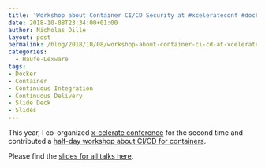 ```yaml
---
title: 'Workshop about Container CI/CD Security at #xcelerateconf #docker #cicd'
date: 2018-10-08T23:34:00+01:00
author: Nicholas Dille
layout: post
permalink: /blog/2018/10/08/workshop-about-container-ci-cd-at-xcelerateconf/
categories:
  - Haufe-Lexware
tags:
- Docker
- Container
- Continuous Integration
- Continuous Delivery
- Slide Deck
- Slides
---
```

This year, I co-organized [x-celerate conference](https://www.x-celerate.de/) for the second time and contributed a [half-day workshop about CI/CD for containers](https://www.x-celerate.de/programm2018).<!--more-->

Please find the [slides for all talks here](https://www.slideshare.net/x-celerate).